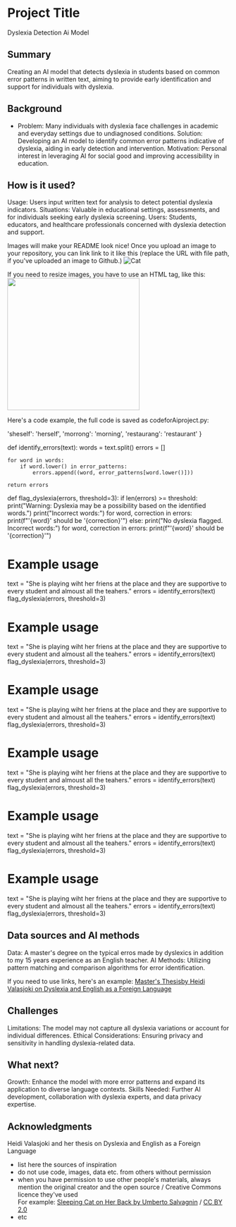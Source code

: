 <!-- This is the markdown template for the final project of the Building AI course, 
created by Reaktor Innovations and University of Helsinki. 
Copy the template, paste it to your GitHub README and edit! -->

# Project Title

Dyslexia Detection Ai Model

## Summary

Creating an AI model that detects dyslexia in students based on common error patterns in written text, aiming to provide early identification and support for individuals with dyslexia.


## Background

* Problem: Many individuals with dyslexia face challenges in academic and everyday settings due to undiagnosed conditions.
Solution: Developing an AI model to identify common error patterns indicative of dyslexia, aiding in early detection and intervention.
Motivation: Personal interest in leveraging AI for social good and improving accessibility in education.


## How is it used?

Usage: Users input written text for analysis to detect potential dyslexia indicators.
Situations: Valuable in educational settings, assessments, and for individuals seeking early dyslexia screening.
Users: Students, educators, and healthcare professionals concerned with dyslexia detection and support.

Images will make your README look nice!
Once you upload an image to your repository, you can link link to it like this (replace the URL with file path, if you've uploaded an image to Github.)
![Cat](https://upload.wikimedia.org/wikipedia/commons/5/5e/Sleeping_cat_on_her_back.jpg)

If you need to resize images, you have to use an HTML tag, like this:
<img src="https://upload.wikimedia.org/wikipedia/commons/5/5e/Sleeping_cat_on_her_back.jpg" width="300">

Here's a code example, the full code is saved as codeforAiproject.py:

   'sheself': 'herself',
    'morrong': 'morning',
    'restaurang': 'restaurant'
}

def identify_errors(text):
    words = text.split()
    errors = []

    for word in words:
        if word.lower() in error_patterns:
            errors.append((word, error_patterns[word.lower()]))

    return errors

def flag_dyslexia(errors, threshold=3):
    if len(errors) >= threshold:
        print("Warning: Dyslexia may be a possibility based on the identified words.")
        print("Incorrect words:")
        for word, correction in errors:
            print(f"'{word}' should be '{correction}'")
    else:
        print("No dyslexia flagged. Incorrect words:")
        for word, correction in errors:
            print(f"'{word}' should be '{correction}'")

# Example usage
text = "She is playing wiht her friens at the place and they are supportive to every student and almoust all the teahers."
errors = identify_errors(text)
flag_dyslexia(errors, threshold=3)

# Example usage
text = "She is playing wiht her friens at the place and they are supportive to every student and almoust all the teahers."
errors = identify_errors(text)
flag_dyslexia(errors, threshold=3)

# Example usage
text = "She is playing wiht her friens at the place and they are supportive to every student and almoust all the teahers."
errors = identify_errors(text)
flag_dyslexia(errors, threshold=3)
 
# Example usage
text = "She is playing wiht her friens at the place and they are supportive to every student and almoust all the teahers."
errors = identify_errors(text)
flag_dyslexia(errors, threshold=3)

# Example usage
text = "She is playing wiht her friens at the place and they are supportive to every student and almoust all the teahers."
errors = identify_errors(text)
flag_dyslexia(errors, threshold=3)
  

# Example usage
text = "She is playing wiht her friens at the place and they are supportive to every student and almoust all the teahers."
errors = identify_errors(text)
flag_dyslexia(errors, threshold=3)


## Data sources and AI methods
Data: A master's degree on the typical erros made by dyslexics in addition to my 15 years experience as an English teacher.
AI Methods: Utilizing pattern matching and comparison algorithms for error identification.


If you need to use links, here's an example:
[Master's Thesisby Heidi Valasjoki on Dyslexia and English as a Foreign Language](https://trepo.tuni.fi/bitstream/handle/10024/79113/gradu02527.pdf?sequence=1)


## Challenges

Limitations: The model may not capture all dyslexia variations or account for individual differences.
Ethical Considerations: Ensuring privacy and sensitivity in handling dyslexia-related data.

## What next?

Growth: Enhance the model with more error patterns and expand its application to diverse language contexts.
Skills Needed: Further AI development, collaboration with dyslexia experts, and data privacy expertise.


## Acknowledgments

Heidi Valasjoki and her thesis on Dyslexia and English as a Foreign Language


* list here the sources of inspiration 
* do not use code, images, data etc. from others without permission
* when you have permission to use other people's materials, always mention the original creator and the open source / Creative Commons licence they've used
  <br>For example: [Sleeping Cat on Her Back by Umberto Salvagnin](https://commons.wikimedia.org/wiki/File:Sleeping_cat_on_her_back.jpg#filelinks) / [CC BY 2.0](https://creativecommons.org/licenses/by/2.0)
* etc

